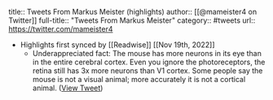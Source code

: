 title:: Tweets From Markus Meister (highlights)
author:: [[@mameister4 on Twitter]]
full-title:: "Tweets From Markus Meister"
category:: #tweets
url:: https://twitter.com/mameister4

- Highlights first synced by [[Readwise]] [[Nov 19th, 2022]]
	- Underappreciated fact: The mouse has more neurons in its eye than in the entire cerebral cortex. Even you ignore the photoreceptors, the retina still has 3x more neurons than V1 cortex. Some people say the mouse is not a visual animal; more accurately it is not a cortical animal. ([View Tweet](https://twitter.com/mameister4/status/1483240564271169541))